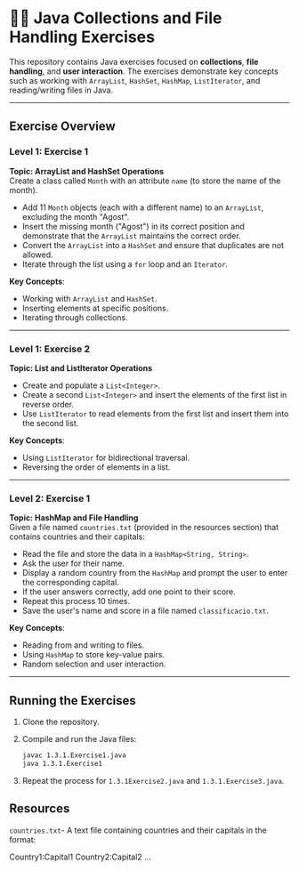 # 🧑‍💻 Java Collections and File Handling Exercises

This repository contains Java exercises focused on **collections**, **file handling**, and **user interaction**. The exercises demonstrate key concepts such as working with `ArrayList`, `HashSet`, `HashMap`, `ListIterator`, and reading/writing files in Java.

---

## Exercise Overview

### Level 1: Exercise 1
**Topic: ArrayList and HashSet Operations**  
Create a class called `Month` with an attribute `name` (to store the name of the month).
- Add 11 `Month` objects (each with a different name) to an `ArrayList`, excluding the month "Agost".
- Insert the missing month ("Agost") in its correct position and demonstrate that the `ArrayList` maintains the correct order.
- Convert the `ArrayList` into a `HashSet` and ensure that duplicates are not allowed.
- Iterate through the list using a `for` loop and an `Iterator`.

**Key Concepts**:
- Working with `ArrayList` and `HashSet`.
- Inserting elements at specific positions.
- Iterating through collections.

---

### Level 1: Exercise 2
**Topic: List and ListIterator Operations**
- Create and populate a `List<Integer>`.
- Create a second `List<Integer>` and insert the elements of the first list in reverse order.
- Use `ListIterator` to read elements from the first list and insert them into the second list.

**Key Concepts**:
- Using `ListIterator` for bidirectional traversal.
- Reversing the order of elements in a list.

---

### Level 2: Exercise 1
**Topic: HashMap and File Handling**  
Given a file named `countries.txt` (provided in the resources section) that contains countries and their capitals:
- Read the file and store the data in a `HashMap<String, String>`.
- Ask the user for their name.
- Display a random country from the `HashMap` and prompt the user to enter the corresponding capital.
- If the user answers correctly, add one point to their score.
- Repeat this process 10 times.
- Save the user's name and score in a file named `classificacio.txt`.

**Key Concepts**:
- Reading from and writing to files.
- Using `HashMap` to store key-value pairs.
- Random selection and user interaction.

---

## Running the Exercises

1. Clone the repository.

2. Compile and run the Java files:
   ```bash
   javac 1.3.1.Exercise1.java
   java 1.3.1.Exercise1
   
3. Repeat the process for `1.3.1Exercise2.java` and `1.3.1.Exercise3.java`.

## Resources

`countries.txt`- A text file containing countries and their capitals in the format:

Country1:Capital1
Country2:Capital2
...
